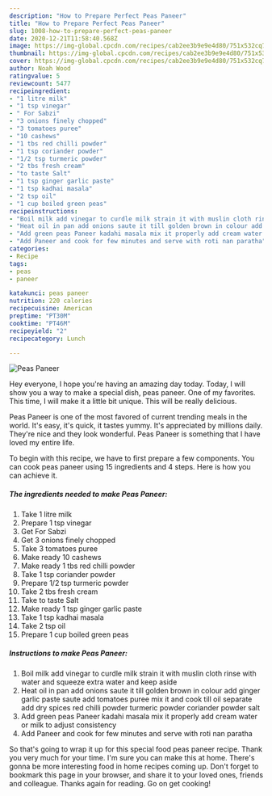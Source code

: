 ```yaml
---
description: "How to Prepare Perfect Peas Paneer"
title: "How to Prepare Perfect Peas Paneer"
slug: 1008-how-to-prepare-perfect-peas-paneer
date: 2020-12-21T11:58:40.568Z
image: https://img-global.cpcdn.com/recipes/cab2ee3b9e9e4d80/751x532cq70/peas-paneer-recipe-main-photo.jpg
thumbnail: https://img-global.cpcdn.com/recipes/cab2ee3b9e9e4d80/751x532cq70/peas-paneer-recipe-main-photo.jpg
cover: https://img-global.cpcdn.com/recipes/cab2ee3b9e9e4d80/751x532cq70/peas-paneer-recipe-main-photo.jpg
author: Noah Wood
ratingvalue: 5
reviewcount: 5477
recipeingredient:
- "1 litre milk"
- "1 tsp vinegar"
- " For Sabzi"
- "3 onions finely chopped"
- "3 tomatoes puree"
- "10 cashews"
- "1 tbs red chilli powder"
- "1 tsp coriander powder"
- "1/2 tsp turmeric powder"
- "2 tbs fresh cream"
- "to taste Salt"
- "1 tsp ginger garlic paste"
- "1 tsp kadhai masala"
- "2 tsp oil"
- "1 cup boiled green peas"
recipeinstructions:
- "Boil milk add vinegar to curdle milk strain it with muslin cloth rinse with water and squeeze extra water and keep aside"
- "Heat oil in pan add onions saute it till golden brown in colour add ginger garlic paste saute add tomatoes puree mix it and cook till oil separate add dry spices red chilli powder turmeric powder coriander powder salt"
- "Add green peas Paneer kadahi masala mix it properly add cream water or milk to adjust consistency"
- "Add Paneer and cook for few minutes and serve with roti nan paratha"
categories:
- Recipe
tags:
- peas
- paneer

katakunci: peas paneer 
nutrition: 220 calories
recipecuisine: American
preptime: "PT30M"
cooktime: "PT46M"
recipeyield: "2"
recipecategory: Lunch

---
```



![Peas Paneer](https://img-global.cpcdn.com/recipes/cab2ee3b9e9e4d80/751x532cq70/peas-paneer-recipe-main-photo.jpg)

Hey everyone, I hope you're having an amazing day today. Today, I will show you a way to make a special dish, peas paneer. One of my favorites. This time, I will make it a little bit unique. This will be really delicious.

Peas Paneer is one of the most favored of current trending meals in the world. It's easy, it's quick, it tastes yummy. It's appreciated by millions daily. They're nice and they look wonderful. Peas Paneer is something that I have loved my entire life.




To begin with this recipe, we have to first prepare a few components. You can cook peas paneer using 15 ingredients and 4 steps. Here is how you can achieve it.

<!--inarticleads1-->

##### The ingredients needed to make Peas Paneer:

1. Take 1 litre milk
1. Prepare 1 tsp vinegar
1. Get  For Sabzi
1. Get 3 onions finely chopped
1. Take 3 tomatoes puree
1. Make ready 10 cashews
1. Make ready 1 tbs red chilli powder
1. Take 1 tsp coriander powder
1. Prepare 1/2 tsp turmeric powder
1. Take 2 tbs fresh cream
1. Take to taste Salt
1. Make ready 1 tsp ginger garlic paste
1. Take 1 tsp kadhai masala
1. Take 2 tsp oil
1. Prepare 1 cup boiled green peas




<!--inarticleads2-->

##### Instructions to make Peas Paneer:

1. Boil milk add vinegar to curdle milk strain it with muslin cloth rinse with water and squeeze extra water and keep aside
1. Heat oil in pan add onions saute it till golden brown in colour add ginger garlic paste saute add tomatoes puree mix it and cook till oil separate add dry spices red chilli powder turmeric powder coriander powder salt
1. Add green peas Paneer kadahi masala mix it properly add cream water or milk to adjust consistency
1. Add Paneer and cook for few minutes and serve with roti nan paratha




So that's going to wrap it up for this special food peas paneer recipe. Thank you very much for your time. I'm sure you can make this at home. There's gonna be more interesting food in home recipes coming up. Don't forget to bookmark this page in your browser, and share it to your loved ones, friends and colleague. Thanks again for reading. Go on get cooking!
